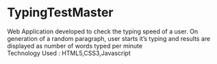 # TypingTestMaster
Web Application developed to check the typing speed of a user. 
On generation of a random paragraph, user starts it’s typing and results are displayed as number of words typed per minute      
Technology Used : HTML5,CSS3,Javascript 
